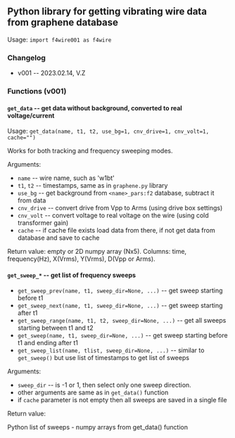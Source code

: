 ## Python library for getting vibrating wire data from graphene database

Usage: `import f4wire001 as f4wire`

### Changelog

* v001 -- 2023.02.14, V.Z

### Functions (v001)

#### `get_data` -- get data without background, converted to real voltage/current

Usage: `get_data(name, t1, t2, use_bg=1, cnv_drive=1, cnv_volt=1, cache="")`

Works for both tracking and frequency sweeping modes.

Arguments:

* `name` -- wire name, such as 'w1bt'
* `t1`, `t2` -- timestamps, same as in `graphene.py` library
* `use_bg` -- get background from `<name>_pars:f2` database, subtract it from data
* `cnv_drive` -- convert drive from Vpp to Arms (using drive box settings)
* `cnv_volt` -- convert voltage to real voltage on the wire (using cold transformer gain)
* `cache` -- if cache file exists load data from there, if not get data from database and save to cache

Return value: empty or 2D numpy array (Nx5). Columns: time, frequency(Hz), X(Vrms), Y(Vrms), D(Vpp or Arms).

#### `get_sweep_*` -- get list of frequency sweeps

* `get_sweep_prev(name, t1, sweep_dir=None, ...)` -- get sweep starting before t1
* `get_sweep_next(name, t1, sweep_dir=None, ...)` -- get sweep starting after t1
* `get_sweep_range(name, t1, t2, sweep_dir=None, ...)` -- get all sweeps starting between t1 and t2
* `get_sweep(name, t1, sweep_dir=None, ...)` -- get sweep starting before t1 and ending after t1
* `get_sweep_list(name, tlist, sweep_dir=None, ...)` -- similar to `get_sweep()` but use list of timestamps to get list of sweeps

Arguments:

* `sweep_dir` -- is -1 or 1, then select only one sweep direction.
* other arguments are same as in `get_data()` function
* if `cache` parameter is not empty then all sweeps are saved in a single file

Return value:

Python list of sweeps - numpy arrays from get_data() function